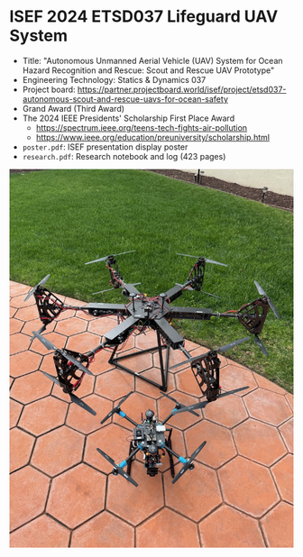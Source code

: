 # ISEF 2024 ETSD037 Lifeguard UAV System
- Title: "Autonomous Unmanned Aerial Vehicle (UAV) System for Ocean Hazard Recognition and Rescue: Scout and Rescue UAV Prototype"
- Engineering Technology: Statics & Dynamics 037
- Project board: https://partner.projectboard.world/isef/project/etsd037-autonomous-scout-and-rescue-uavs-for-ocean-safety
- Grand Award (Third Award)
- The 2024 IEEE Presidents' Scholarship First Place Award
  - https://spectrum.ieee.org/teens-tech-fights-air-pollution
  - https://www.ieee.org/education/preuniversity/scholarship.html
- `poster.pdf`: ISEF presentation display poster
- `research.pdf`: Research notebook and log (423 pages)

![rescue and scout UAVs](https://github.com/Cinderpe1t/ISEF/blob/main/ISEF%202024%20rescue%20and%20scout%20UAVs.jpeg)
